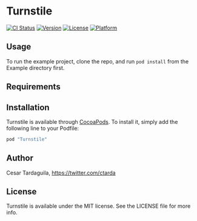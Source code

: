 # Turnstile

[![CI Status](http://img.shields.io/travis/ctarda/Turnstile.svg?style=flat)](https://travis-ci.org/ctarda/Turnstile)
[![Version](https://img.shields.io/cocoapods/v/Turnstile.svg?style=flat)](http://cocoapods.org/pods/Turnstile)
[![License](https://img.shields.io/cocoapods/l/Turnstile.svg?style=flat)](http://cocoapods.org/pods/Turnstile)
[![Platform](https://img.shields.io/cocoapods/p/Turnstile.svg?style=flat)](http://cocoapods.org/pods/Turnstile)

## Usage

To run the example project, clone the repo, and run `pod install` from the Example directory first.

## Requirements

## Installation

Turnstile is available through [CocoaPods](http://cocoapods.org). To install
it, simply add the following line to your Podfile:

```ruby
pod "Turnstile"
```

## Author

Cesar Tardaguila, https://twitter.com/ctarda

## License

Turnstile is available under the MIT license. See the LICENSE file for more info.
